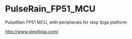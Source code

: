 # PulseRain_FP51_MCU
PulseRain FP51 MCU, with peripherals 
for step fpga platform 

http://www.stepfpga.com/
